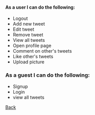 #### As a user I can do the following:
- Logout
- Add new tweet
- Edit tweet
- Remove tweet
- View all tweets
- Open profile page
- Comment on other's tweets
- Like other's tweets
- Upload picture

### As a guest I can do the following:
- Signup
- Login
- view all tweets


[Back](https://github.com/FACG2/twitter/blob/master/README.md)
